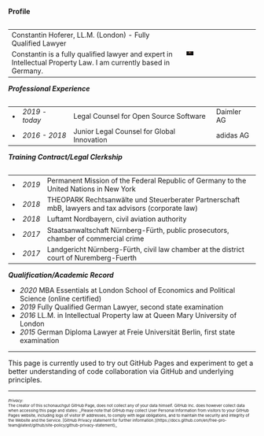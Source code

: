 **Profile**
<table align="left" border="0">
  <tr><td>Constantin Hoferer, LL.M. (London) - Fully Qualified Lawyer</td><td rowspan="2"><img src="assets/profile.jpg" alt="Profile" width="10%" height="10%"></td></tr
    <tr><td>Constantin is a fully qualified lawyer and expert in Intellectual Property Law. 
    I am currently based in Germany.</td></tr>
</table>
<br><br><br><br>
<hr>

***Professional Experience***

<table align="left" border="0">
  <tr border="0"><td border="0">&#8226;</td><td border="0"><i>2019 - today</i></td><td border="0">Legal Counsel for Open Source Software</td><td border="0">Daimler AG</td></tr>
  <tr border="0"><td border="0">&#8226;</td><td border="0"><i>2016 - 2018</i></td><td border="0">Junior Legal Counsel for Global Innovation</td><td border="0">adidas AG</td></tr>
</table>

<br><br><br><br>
***Training Contract/Legal Clerkship***

<table align="left" border="0">
  <tr><td>&#8226;</td><td><i>2019</i></td><td>Permanent Mission of the Federal Republic of Germany to the United Nations in New York</td></tr>
  <tr><td>&#8226;</td><td><i>2018</i></td><td>THEOPARK Rechtsanwälte und Steuerberater Partnerschaft mbB, lawyers and tax advisors (corporate law)</td></tr>
  <tr><td>&#8226;</td><td><i>2018</i></td><td>Luftamt Nordbayern, civil aviation authority</td></tr>
  <tr><td>&#8226;</td><td><i>2017</i></td><td>Staatsanwaltschaft Nürnberg-Fürth, public prosecutors, chamber of commercial crime</td></tr>
  <tr><td>&#8226;</td><td><i>2017</i></td><td>Landgericht Nürnberg-Fürth, civil law chamber at the district court of Nuremberg-Fuerth</td></tr>  
</table>

<br><br><br><br>
***Qualification/Academic Record***
<ul>
<li><i>2020</i> MBA Essentials at London School of Economics and Political Science (online certified)</li>
<li><i>2019</i> Fully Qualified German Lawyer, second state examination</li>
<li><i>2016</i> LL.M. in Intellectual Property law at Queen Mary University of London</li>
<li><i>2015</i> German Diploma Lawyer at Freie Universität Berlin, first state examination</li>
</ul>

<hr>
This page is currently used to try out GitHub Pages and experiment to get a better understanding of code collaboration via GitHub and underlying principles.


---
<p style="font-size:8px"><i>Privacy:</i>  <br>
The creator of this schonauchgut GitHub Page, does not collect any of your data himself. GitHub Inc. does however collect data when accessing this page and states: _Please note that GitHub may collect User Personal Information from visitors to your GitHub Pages website, including logs of visitor IP addresses, to comply with legal obligations, and to maintain the security and integrity of the Website and the Service. [GitHub Privacy statement for further information.](https://docs.github.com/en/free-pro-team@latest/github/site-policy/github-privacy-statement)_</p>

